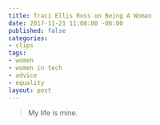 ```yaml
---
title: Traci Ellis Ross on Being A Woman
date: 2017-11-21 11:08:00 -06:00
published: false
categories:
- clips
tags:
- women
- women in tech
- advice
- equality
layout: post
---
```


> My life is mine.

﻿﻿﻿﻿﻿﻿﻿﻿﻿<script async src="//player-backend.cnevids.com/script/video/5a0a2a62148bb036f9000026.js?iu=/3379/glamour.dart/share"></script>